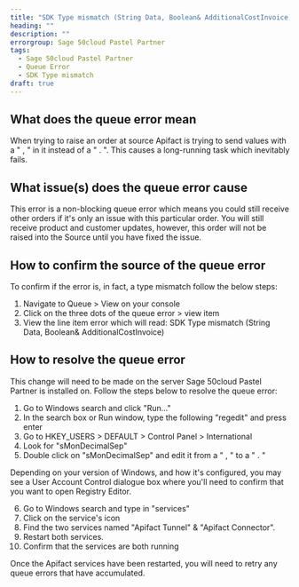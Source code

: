 ```yaml
---
title: "SDK Type mismatch (String Data, Boolean& AdditionalCostInvoice)"
heading: ""
description: ""
errorgroup: Sage 50cloud Pastel Partner
tags: 
  - Sage 50cloud Pastel Partner
  - Queue Error
  - SDK Type mismatch
draft: true
---
```


## What does the queue error mean

When trying to raise an order at source Apifact is trying to send values with a " , " in it instead of a " . ". This causes a long-running task which inevitably fails. 

## What issue(s) does the queue error cause

This error is a non-blocking queue error which means you could still receive other orders if it's only an issue with this particular order. You will still receive product and customer updates, however, this order will not be raised into the Source until you have fixed the issue.

## How to confirm the source of the queue error

To confirm if the error is, in fact, a type mismatch follow the below steps:

1. Navigate to Queue > View on your console
2. Click on the three dots of the queue error > view item
3. View the line item error which will read: SDK Type mismatch (String Data, Boolean& AdditionalCostInvoice)

## How to resolve the queue error

This change will need to be made on the server Sage 50cloud Pastel Partner is installed on. Follow the steps below to resolve the queue error:

1. Go to Windows search and click "Run..." 
2. In the search box or Run window, type the following "regedit" and press enter
3. Go to HKEY_USERS > DEFAULT > Control Panel > International 
4. Look for "sMonDecimalSep"
5. Double click on "sMonDecimalSep" and edit it from a " , " to a " . "

Depending on your version of Windows, and how it's configured, you may see a User Account Control dialogue box where you'll need to confirm that you want to open Registry Editor.

6. Go to Windows search and type in "services"
7. Click on the service's icon
8. Find the two services named "Apifact Tunnel" & "Apifact Connector".
9. Restart both services.
10. Confirm that the services are both running

Once the Apifact services have been restarted, you will need to retry any queue errors that have accumulated.